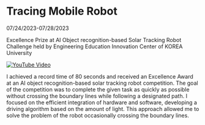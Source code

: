 # Tracing Mobile Robot

07/24/2023-07/28/2023

Excellence Prize at AI Object recognition-based Solar Tracking Robot Challenge held by Engineering Education Innovation Center of KOREA University

[![YouTube Video](https://img.youtube.com/vi/Y_aMbxaxfCY/0.jpg)](https://www.youtube.com/watch?v=Y_aMbxaxfCY)

I achieved a record time of 80 seconds and received an Excellence Award at an AI object recognition-based solar tracking robot competition.
The goal of the competition was to complete the given task as quickly as possible without crossing the boundary lines while following a designated path.
I focused on the efficient integration of hardware and software, developing a driving algorithm based on the amount of light.
This approach allowed me to solve the problem of the robot occasionally crossing the boundary lines.
